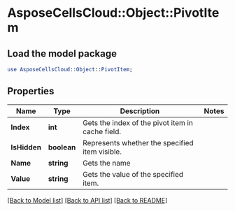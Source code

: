 # AsposeCellsCloud::Object::PivotItem 

## Load the model package
```perl
use AsposeCellsCloud::Object::PivotItem;
```

## Properties
Name | Type | Description | Notes
------------ | ------------- | ------------- | -------------
**Index** | **int** | Gets the index of the pivot item in cache field. |
**IsHidden** | **boolean** | Represents whether the specified item visible. |
**Name** | **string** | Gets the name |
**Value** | **string** | Gets the value of the specified item. |  

[[Back to Model list]](../README.md#documentation-for-models) [[Back to API list]](../README.md#documentation-for-api-endpoints) [[Back to README]](../README.md)

